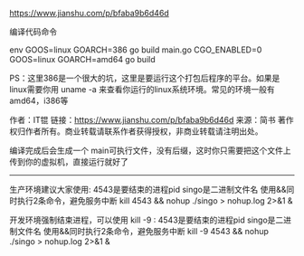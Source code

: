 <https://www.jianshu.com/p/bfaba9b6d46d>

编译代码命令

env GOOS=linux GOARCH=386 go build main.go
CGO_ENABLED=0 GOOS=linux GOARCH=amd64 go build

PS：这里386是一个很大的坑，这里是要运行这个打包后程序的平台。如果是linux需要你用 uname -a 来查看你运行的linux系统环境。常见的环境一般有 amd64，i386等

作者：IT锟
链接：https://www.jianshu.com/p/bfaba9b6d46d
来源：简书
著作权归作者所有。商业转载请联系作者获得授权，非商业转载请注明出处。


编译完成后会生成一个 main可执行文件，没有后缀，这时你只需要把这个文件上传到你的虚拟机，直接运行就好了

----

生产环境建议大家使用:
4543是要结束的进程pid
singo是二进制文件名
使用&&同时执行2条命令，避免服务中断
kill 4543 && nohup ./singo > nohup.log 2>&1 &

开发环境强制结束进程，可以使用 kill -9 :
4543是要结束的进程pid
singo是二进制文件名
使用&&同时执行2条命令，避免服务中断
kill -9 4543 && nohup ./singo > nohup.log 2>&1 &
